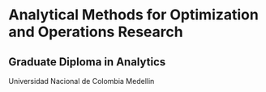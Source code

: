 # Analytical Methods for Optimization and Operations Research
## Graduate Diploma in Analytics
Universidad Nacional de Colombia
Medellin
